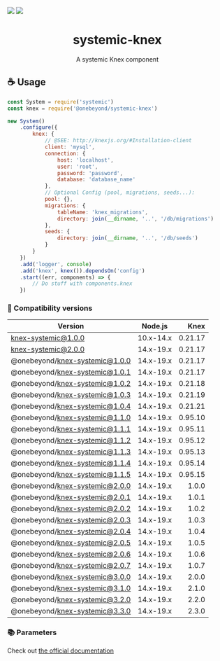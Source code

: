 <a href="https://codeclimate.com/github/onebeyond/systemic-knex/maintainability"><img src="https://api.codeclimate.com/v1/badges/4b69d0b8a26990aae802/maintainability" /></a>
<a href="https://codeclimate.com/github/onebeyond/systemic-knex/test_coverage"><img src="https://api.codeclimate.com/v1/badges/4b69d0b8a26990aae802/test_coverage" /></a>

<p align="center"><h1 align="center">
  systemic-knex
</h1>

<p align="center">
  A systemic Knex component
</p>


## ☕️ Usage
```js
const System = require('systemic')
const knex = require('@onebeyond/systemic-knex')

new System()
    .configure({
        knex: {
            // @SEE: http://knexjs.org/#Installation-client
            client: 'mysql',
            connection: {
                host: 'localhost',
                user: 'root',
                password: 'password',
                database: 'database_name'
            },
            // Optional Config (pool, migrations, seeds...):
            pool: {},
            migrations: {
                tableName: 'knex_migrations',
                directory: join(__dirname, '..', '/db/migrations')
            },
            seeds: {
                directory: join(__dirname, '..', '/db/seeds')
            }
        }
    })
    .add('logger', console)
    .add('knex', knex()).dependsOn('config')
    .start((err, components) => {
        // Do stuff with components.knex
    })
```

### 🚩 Compatibility versions

| Version   |      Node.js      |  Knex |
|----------|:-------------:|------:|
| knex-systemic@1.0.0 | 10.x-14.x | 0.21.17 |
| knex-systemic@2.0.0 | 14.x-19.x | 0.21.17 |
| @onebeyond/knex-systemic@1.0.0 | 14.x-19.x | 0.21.17 |
| @onebeyond/knex-systemic@1.0.1 | 14.x-19.x | 0.21.17 |
| @onebeyond/knex-systemic@1.0.2 | 14.x-19.x | 0.21.18 |
| @onebeyond/knex-systemic@1.0.3 | 14.x-19.x | 0.21.19 |
| @onebeyond/knex-systemic@1.0.4 | 14.x-19.x | 0.21.21 |
| @onebeyond/knex-systemic@1.1.0 | 14.x-19.x | 0.95.10 |
| @onebeyond/knex-systemic@1.1.1 | 14.x-19.x | 0.95.11 |
| @onebeyond/knex-systemic@1.1.2 | 14.x-19.x | 0.95.12 |
| @onebeyond/knex-systemic@1.1.3 | 14.x-19.x | 0.95.13 |
| @onebeyond/knex-systemic@1.1.4 | 14.x-19.x | 0.95.14 |
| @onebeyond/knex-systemic@1.1.5 | 14.x-19.x | 0.95.15 |
| @onebeyond/knex-systemic@2.0.0 | 14.x-19.x | 1.0.0 |
| @onebeyond/knex-systemic@2.0.1 | 14.x-19.x | 1.0.1 |
| @onebeyond/knex-systemic@2.0.2 | 14.x-19.x | 1.0.2 |
| @onebeyond/knex-systemic@2.0.3 | 14.x-19.x | 1.0.3 |
| @onebeyond/knex-systemic@2.0.4 | 14.x-19.x | 1.0.4 |
| @onebeyond/knex-systemic@2.0.5 | 14.x-19.x | 1.0.5 |
| @onebeyond/knex-systemic@2.0.6 | 14.x-19.x | 1.0.6 |
| @onebeyond/knex-systemic@2.0.7 | 14.x-19.x | 1.0.7 |
| @onebeyond/knex-systemic@3.0.0 | 14.x-19.x | 2.0.0 |
| @onebeyond/knex-systemic@3.1.0 | 14.x-19.x | 2.1.0 |
| @onebeyond/knex-systemic@3.2.0 | 14.x-19.x | 2.2.0 |
| @onebeyond/knex-systemic@3.3.0 | 14.x-19.x | 2.3.0 |

### 📚 Parameters
Check out [the official documentation](http://knexjs.org/#Installation-client)
